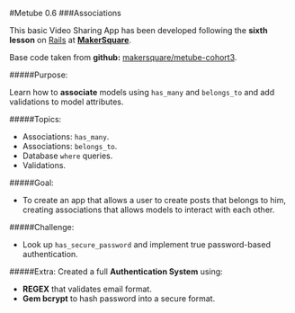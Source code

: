 #Metube 0.6
###Associations


This basic Video Sharing App has been developed following the **sixth lesson** on [Rails](http://rubyonrails.org/) at [**MakerSquare**](http://www.makersquare.com/).

Base code taken from **github:** [makersquare/metube-cohort3](https://github.com/makersquare/metube-cohort3/tree/g-start).

#####Purpose:

Learn how to **associate** models using `has_many` and `belongs_to` and add validations to model attributes.

#####Topics:
- Associations: `has_many`.
- Associations: `belongs_to`.
- Database `where` queries.
- Validations.


#####Goal:
- To create an app that allows a user to create posts that belongs to him, creating associations that allows models to interact with each other.

#####Challenge:
- Look up `has_secure_password` and implement true password-based authentication.


#####Extra:
Created a full **Authentication System** using:

- **REGEX** that validates email format.
- **Gem bcrypt** to hash password into a secure format.



